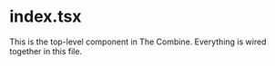 # index.tsx

This is the top-level component in The Combine. Everything is wired together in this file.
